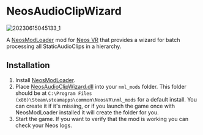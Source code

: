 # NeosAudioClipWizard

![20230615045133_1](https://github.com/Nytra/NeosAudioClipWizard/assets/14206961/bf5038c8-ea8e-4fea-a876-a923c4eaebf7)

A [NeosModLoader](https://github.com/zkxs/NeosModLoader) mod for [Neos VR](https://neos.com/) that provides a wizard for batch processing all StaticAudioClips in a hierarchy.

## Installation
1. Install [NeosModLoader](https://github.com/zkxs/NeosModLoader).
1. Place [NeosAudioClipWizard.dll](https://github.com/Nytra/NeosAudioClipWizard/releases/latest/download/ModNameGoesHere.dll) into your `nml_mods` folder. This folder should be at `C:\Program Files (x86)\Steam\steamapps\common\NeosVR\nml_mods` for a default install. You can create it if it's missing, or if you launch the game once with NeosModLoader installed it will create the folder for you.
1. Start the game. If you want to verify that the mod is working you can check your Neos logs.
